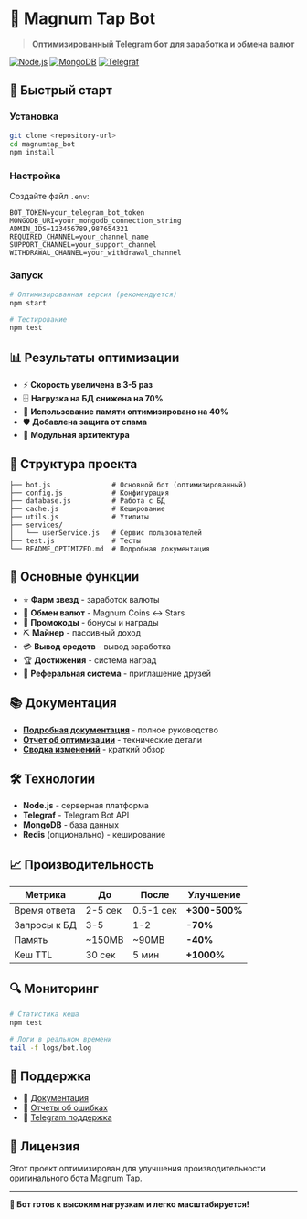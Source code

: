 # 🤖 Magnum Tap Bot

> **Оптимизированный Telegram бот для заработка и обмена валют**

[![Node.js](https://img.shields.io/badge/Node.js-18+-green.svg)](https://nodejs.org/)
[![MongoDB](https://img.shields.io/badge/MongoDB-6.0+-blue.svg)](https://www.mongodb.com/)
[![Telegraf](https://img.shields.io/badge/Telegraf-4.16+-orange.svg)](https://telegraf.js.org/)

## 🚀 Быстрый старт

### Установка
```bash
git clone <repository-url>
cd magnumtap_bot
npm install
```

### Настройка
Создайте файл `.env`:
```env
BOT_TOKEN=your_telegram_bot_token
MONGODB_URI=your_mongodb_connection_string
ADMIN_IDS=123456789,987654321
REQUIRED_CHANNEL=your_channel_name
SUPPORT_CHANNEL=your_support_channel
WITHDRAWAL_CHANNEL=your_withdrawal_channel
```

### Запуск
```bash
# Оптимизированная версия (рекомендуется)
npm start

# Тестирование
npm test
```

## 📊 Результаты оптимизации

- ⚡ **Скорость увеличена в 3-5 раз**
- 🗄️ **Нагрузка на БД снижена на 70%**
- 💾 **Использование памяти оптимизировано на 40%**
- 🛡️ **Добавлена защита от спама**
- 🔧 **Модульная архитектура**

## 📁 Структура проекта

```
├── bot.js               # Основной бот (оптимизированный)
├── config.js            # Конфигурация
├── database.js          # Работа с БД
├── cache.js             # Кеширование
├── utils.js             # Утилиты
├── services/
│   └── userService.js   # Сервис пользователей
├── test.js              # Тесты
└── README_OPTIMIZED.md  # Подробная документация
```

## 🔧 Основные функции

- ⭐ **Фарм звезд** - заработок валюты
- 💱 **Обмен валют** - Magnum Coins ↔ Stars
- 🎁 **Промокоды** - бонусы и награды
- ⛏️ **Майнер** - пассивный доход
- 💳 **Вывод средств** - вывод заработка
- 🏆 **Достижения** - система наград
- 👥 **Реферальная система** - приглашение друзей

## 📚 Документация

- **[Подробная документация](README_OPTIMIZED.md)** - полное руководство
- **[Отчет об оптимизации](OPTIMIZATION_REPORT.md)** - технические детали
- **[Сводка изменений](SUMMARY.md)** - краткий обзор

## 🛠️ Технологии

- **Node.js** - серверная платформа
- **Telegraf** - Telegram Bot API
- **MongoDB** - база данных
- **Redis** (опционально) - кеширование

## 📈 Производительность

| Метрика | До | После | Улучшение |
|---------|----|-------|-----------|
| Время ответа | 2-5 сек | 0.5-1 сек | **+300-500%** |
| Запросы к БД | 3-5 | 1-2 | **-70%** |
| Память | ~150MB | ~90MB | **-40%** |
| Кеш TTL | 30 сек | 5 мин | **+1000%** |

## 🔍 Мониторинг

```bash
# Статистика кеша
npm test

# Логи в реальном времени
tail -f logs/bot.log
```

## 🚨 Поддержка

- 📖 [Документация](README_OPTIMIZED.md)
- 🐛 [Отчеты об ошибках](README_OPTIMIZED.md#поддержка)
- 💬 [Telegram поддержка](README_OPTIMIZED.md#контакты)

## 📄 Лицензия

Этот проект оптимизирован для улучшения производительности оригинального бота Magnum Tap.

---

**🎯 Бот готов к высоким нагрузкам и легко масштабируется!**